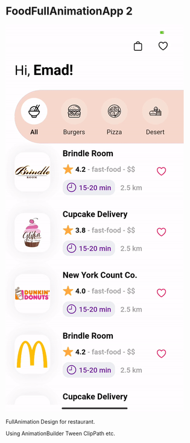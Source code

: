 # FoodFullAnimationApp 2

![alt text](https://raw.githubusercontent.com/emadhbasri/flutter_full_animation_app_2/master/demo/flutter_full_animation_app_2.gif)

FullAnimation Design for restaurant.

Using AnimationBuilder Tween ClipPath etc.

